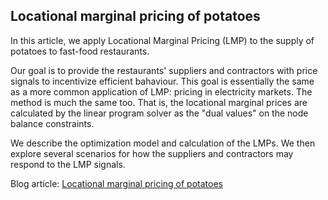 ## Locational marginal pricing of potatoes
In this article, we apply Locational Marginal Pricing (LMP) to the supply of potatoes to fast-food restaurants.

Our goal is to provide the restaurants' suppliers and contractors with price signals to incentivize efficient bahaviour. This goal is essentially the same as a more common application of LMP: pricing in electricity markets.
The method is much the same too. That is, the locational marginal prices are calculated by the linear program solver as the "dual values" on the node balance constraints.

We describe the optimization model and calculation of the LMPs. We then explore several scenarios for how the suppliers and contractors may respond to the LMP signals.

Blog article: [Locational marginal pricing of potatoes](https://www.solvermax.com/blog/locational-marginal-pricing-of-potatoes)
